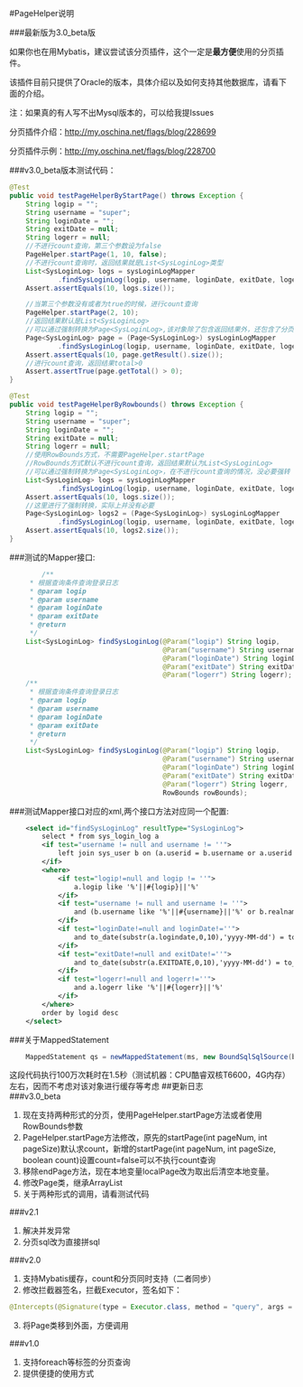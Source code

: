 #PageHelper说明  

###最新版为3.0_beta版  

如果你也在用Mybatis，建议尝试该分页插件，这个一定是<b>最方便</b>使用的分页插件。  

该插件目前只提供了Oracle的版本，具体介绍以及如何支持其他数据库，请看下面的介绍。  

注：如果真的有人写不出Mysql版本的，可以给我提Issues  

分页插件介绍：http://my.oschina.net/flags/blog/228699  

分页插件示例：http://my.oschina.net/flags/blog/228700  

###v3.0_beta版本测试代码：
```java
@Test
public void testPageHelperByStartPage() throws Exception {
    String logip = "";
    String username = "super";
    String loginDate = "";
    String exitDate = null;
    String logerr = null;
    //不进行count查询，第三个参数设为false
    PageHelper.startPage(1, 10, false);
    //不进行count查询时，返回结果就是List<SysLoginLog>类型
    List<SysLoginLog> logs = sysLoginLogMapper
            .findSysLoginLog(logip, username, loginDate, exitDate, logerr);
    Assert.assertEquals(10, logs.size());

    //当第三个参数没有或者为true的时候，进行count查询
    PageHelper.startPage(2, 10);
    //返回结果默认是List<SysLoginLog>
    //可以通过强制转换为Page<SysLoginLog>,该对象除了包含返回结果外，还包含了分页信息
    Page<SysLoginLog> page = (Page<SysLoginLog>) sysLoginLogMapper
            .findSysLoginLog(logip, username, loginDate, exitDate, logerr);
    Assert.assertEquals(10, page.getResult().size());
    //进行count查询，返回结果total>0
    Assert.assertTrue(page.getTotal() > 0);
}

@Test
public void testPageHelperByRowbounds() throws Exception {
    String logip = "";
    String username = "super";
    String loginDate = "";
    String exitDate = null;
    String logerr = null;
    //使用RowBounds方式，不需要PageHelper.startPage
    //RowBounds方式默认不进行count查询，返回结果默认为List<SysLoginLog>
    //可以通过强制转换为Page<SysLoginLog>，在不进行count查询的情况，没必要强转
    List<SysLoginLog> logs = sysLoginLogMapper
            .findSysLoginLog(logip, username, loginDate, exitDate, logerr, new RowBounds(0, 10));
    Assert.assertEquals(10, logs.size());
    //这里进行了强制转换，实际上并没有必要
    Page<SysLoginLog> logs2 = (Page<SysLoginLog>) sysLoginLogMapper
            .findSysLoginLog(logip, username, loginDate, exitDate, logerr, new RowBounds(0, 10));
    Assert.assertEquals(10, logs2.size());
}
```
###测试的Mapper接口:  
```java
        /**
     * 根据查询条件查询登录日志
     * @param logip
     * @param username
     * @param loginDate
     * @param exitDate
     * @return
     */
    List<SysLoginLog> findSysLoginLog(@Param("logip") String logip,
                                      @Param("username") String username,
                                      @Param("loginDate") String loginDate,
                                      @Param("exitDate") String exitDate,
                                      @Param("logerr") String logerr);
    /**
     * 根据查询条件查询登录日志
     * @param logip
     * @param username
     * @param loginDate
     * @param exitDate
     * @return
     */
    List<SysLoginLog> findSysLoginLog(@Param("logip") String logip,
                                      @Param("username") String username,
                                      @Param("loginDate") String loginDate,
                                      @Param("exitDate") String exitDate,
                                      @Param("logerr") String logerr,
                                      RowBounds rowBounds);
```
    
###测试Mapper接口对应的xml,两个接口方法对应同一个配置:    
```xml
    <select id="findSysLoginLog" resultType="SysLoginLog">
        select * from sys_login_log a
        <if test="username != null and username != ''">
            left join sys_user b on (a.userid = b.username or a.userid = b.userid)
        </if>
        <where>
            <if test="logip!=null and logip != ''">
                a.logip like '%'||#{logip}||'%'
            </if>
            <if test="username != null and username != ''">
                and (b.username like '%'||#{username}||'%' or b.realname like '%'||#{username}||'%')
            </if>
            <if test="loginDate!=null and loginDate!=''">
                and to_date(substr(a.logindate,0,10),'yyyy-MM-dd') = to_date(#{loginDate},'yyyy-MM-dd')
            </if>
            <if test="exitDate!=null and exitDate!=''">
                and to_date(substr(a.EXITDATE,0,10),'yyyy-MM-dd') = to_date(#{exitDate},'yyyy-MM-dd')
            </if>
            <if test="logerr!=null and logerr!=''">
                and a.logerr like '%'||#{logerr}||'%'
            </if>
        </where>
        order by logid desc
    </select>
```
###关于MappedStatement  
```java
    MappedStatement qs = newMappedStatement(ms, new BoundSqlSqlSource(boundSql));
```
这段代码执行100万次耗时在1.5秒（测试机器：CPU酷睿双核T6600，4G内存）左右，因而不考虑对该对象进行缓存等考虑
##更新日志   
###v3.0_beta
1. 现在支持两种形式的分页，使用PageHelper.startPage方法或者使用RowBounds参数  
2. PageHelper.startPage方法修改，原先的startPage(int pageNum, int pageSize)默认求count，新增的startPage(int pageNum, int pageSize, boolean count)设置count=false可以不执行count查询  
3. 移除endPage方法，现在本地变量localPage改为取出后清空本地变量。
4. 修改Page<E>类，继承ArrayList<E>
5. 关于两种形式的调用，请看测试代码   
    
###v2.1    
1. 解决并发异常
2. 分页sql改为直接拼sql    

###v2.0  
1. 支持Mybatis缓存，count和分页同时支持（二者同步）  
2. 修改拦截器签名，拦截Executor，签名如下：    
```java
@Intercepts(@Signature(type = Executor.class, method = "query", args = {MappedStatement.class, Object.class, RowBounds.class, ResultHandler.class}))
```
3. 将Page<E>类移到外面，方便调用  

###v1.0  
1. 支持foreach等标签的分页查询
2. 提供便捷的使用方式

 
